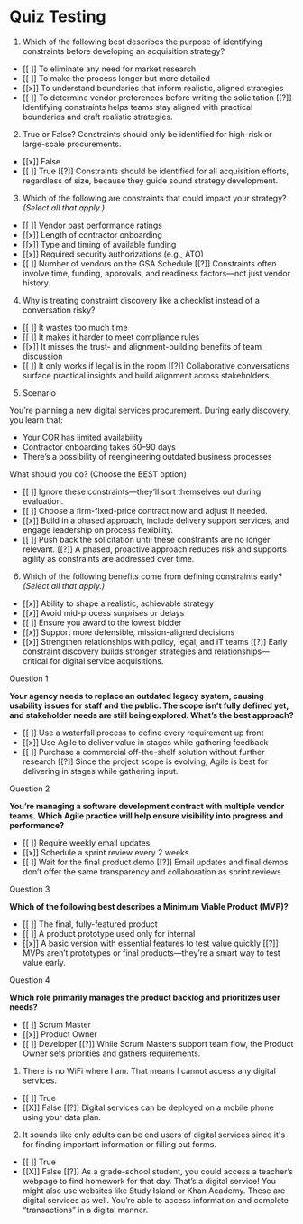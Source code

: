 # Quiz Testing

1. Which of the following best describes the purpose of identifying constraints before developing an acquisition strategy?

- [[ ]] To eliminate any need for market research  
- [[ ]] To make the process longer but more detailed  
- [[x]] To understand boundaries that inform realistic, aligned strategies  
- [[ ]] To determine vendor preferences before writing the solicitation
[[?]] Identifying constraints helps teams stay aligned with practical boundaries and craft realistic strategies.

2. True or False? Constraints should only be identified for high-risk or large-scale procurements.

- [[x]] False
- [[ ]] True
[[?]] Constraints should be identified for all acquisition efforts, regardless of size, because they guide sound strategy development.

3. Which of the following are constraints that could impact your strategy? *(Select all that apply.)*

- [[ ]] Vendor past performance ratings  
- [[x]] Length of contractor onboarding  
- [[x]] Type and timing of available funding  
- [[x]] Required security authorizations (e.g., ATO)  
- [[ ]] Number of vendors on the GSA Schedule
[[?]] Constraints often involve time, funding, approvals, and readiness factors—not just vendor history.

4. Why is treating constraint discovery like a checklist instead of a conversation risky?

- [[ ]] It wastes too much time  
- [[ ]] It makes it harder to meet compliance rules  
- [[x]] It misses the trust- and alignment-building benefits of team discussion  
- [[ ]] It only works if legal is in the room
[[?]] Collaborative conversations surface practical insights and build alignment across stakeholders.

5. Scenario

You’re planning a new digital services procurement. During early discovery, you learn that:
- Your COR has limited availability  
- Contractor onboarding takes 60–90 days  
- There’s a possibility of reengineering outdated business processes

What should you do? (Choose the BEST option)

- [[ ]] Ignore these constraints—they’ll sort themselves out during evaluation.  
- [[ ]] Choose a firm-fixed-price contract now and adjust if needed.
- [[x]] Build in a phased approach, include delivery support services, and engage leadership on process flexibility.  
- [[ ]] Push back the solicitation until these constraints are no longer relevant.
[[?]] A phased, proactive approach reduces risk and supports agility as constraints are addressed over time.

6. Which of the following benefits come from defining constraints early? *(Select all that apply.)*

- [[x]] Ability to shape a realistic, achievable strategy  
- [[x]] Avoid mid-process surprises or delays  
- [[ ]] Ensure you award to the lowest bidder  
- [[x]] Support more defensible, mission-aligned decisions  
- [[x]] Strengthen relationships with policy, legal, and IT teams
[[?]] Early constraint discovery builds stronger strategies and relationships—critical for digital service acquisitions.




Question 1

**Your agency needs to replace an outdated legacy system, causing usability issues for staff and the public. The scope isn’t fully defined yet, and stakeholder needs are still being explored. What’s the best approach?**

- [[ ]] Use a waterfall process to define every requirement up front
- [[x]] Use Agile to deliver value in stages while gathering feedback
- [[ ]] Purchase a commercial off-the-shelf solution without further research
[[?]] Since the project scope is evolving, Agile is best for delivering in stages while gathering input.

Question 2

**You’re managing a software development contract with multiple vendor teams. Which Agile practice will help ensure visibility into progress and performance?**

- [[ ]]  Require weekly email updates  
- [[x]] Schedule a sprint review every 2 weeks  
- [[ ]] Wait for the final product demo
[[?]] Email updates and final demos don’t offer the same transparency and collaboration as sprint reviews.

Question 3

**Which of the following best describes a Minimum Viable Product (MVP)?**

- [[ ]] The final, fully-featured product
- [[ ]] A product prototype used only for internal 
- [[x]] A basic version with essential features to test value quickly
[[?]] MVPs aren’t prototypes or final products—they’re a smart way to test value early.

Question 4

**Which role primarily manages the product backlog and prioritizes user needs?**

- [[ ]] Scrum Master   
- [[x]] Product Owner     
- [[ ]] Developer
[[?]] While Scrum Masters support team flow, the Product Owner sets priorities and gathers requirements.


1. There is no WiFi where I am. That means I cannot access any digital services.
- [[ ]] True
- [[X]] False
[[?]] Digital services can be deployed on a mobile phone using your data plan.



2. It sounds like only adults can be end users of digital services since it's for finding important information or filling out forms. 
- [[ ]] True
- [[X]] False
[[?]] As a grade-school student, you could access a teacher’s webpage to find homework for that day. That’s a digital service! You might also use websites like Study Island or Khan Academy. These are digital services as well. You’re able to access information and complete “transactions” in a digital manner.

